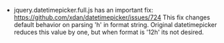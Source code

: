 - jquery.datetimepicker.full.js has an important fix: https://github.com/xdan/datetimepicker/issues/724
This fix changes default behavior on parsing 'h' in format string.
Original datetimepicker reduces this value by one, but when format is '12h' its not desired.